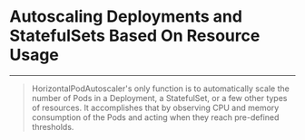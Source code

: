 <!-- .slide: data-background="../img/background/why.jpg" -->
# Autoscaling Deployments and StatefulSets Based On Resource Usage

---


<!-- .slide: data-background="../img/background/scaling.jpeg" -->
> HorizontalPodAutoscaler's only function is to automatically scale the number of Pods in a Deployment, a StatefulSet, or a few other types of resources. It accomplishes that by observing CPU and memory consumption of the Pods and acting when they reach pre-defined thresholds.